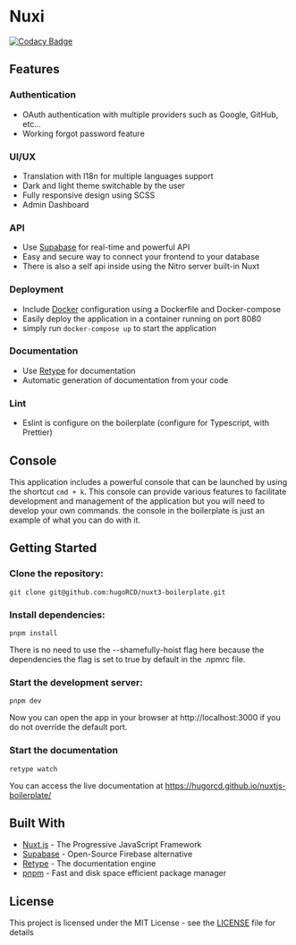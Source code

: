 # Nuxi

[![Codacy Badge](https://app.codacy.com/project/badge/Grade/96ef5ef23a4442c2bf73762f46e52749)](https://www.codacy.com/gh/hugoRCD/nuxtjs-boilerplate/dashboard?utm_source=github.com&amp;utm_medium=referral&amp;utm_content=hugoRCD/nuxtjs-boilerplate&amp;utm_campaign=Badge_Grade)

## Features

### Authentication
- OAuth authentication with multiple providers such as Google, GitHub, etc...
- Working forgot password feature

### UI/UX
- Translation with I18n for multiple languages support
- Dark and light theme switchable by the user
- Fully responsive design using SCSS
- Admin Dashboard

### API
- Use [Supabase](https://supabase.io/) for real-time and powerful API
- Easy and secure way to connect your frontend to your database
- There is also a self api inside using the Nitro server built-in Nuxt

### Deployment
- Include [Docker](https://www.docker.com/)  configuration using a Dockerfile and Docker-compose
- Easily deploy the application in a container running on port 8080
- simply run `docker-compose up` to start the application

### Documentation
- Use [Retype](https://retype.js.org/) for documentation
- Automatic generation of documentation from your code

### Lint
- Eslint is configure on the boilerplate (configure for Typescript, with Prettier)

## Console

This application includes a powerful console that can be launched 
by using the shortcut `cmd + k`. This console can provide various 
features to facilitate development and management of the application but you
will need to develop your own commands. the console in the boilerplate
is just an example of what you can do with it.

## Getting Started

### Clone the repository:
```
git clone git@github.com:hugoRCD/nuxt3-boilerplate.git
```

### Install dependencies:
```
pnpm install
```
There is no need to use the --shamefully-hoist flag here 
because the dependencies the flag is set to true by default in the .npmrc file.

### Start the development server:
```
pnpm dev
```

Now you can open the app in your browser at http://localhost:3000 if you do not override the default port.

### Start the documentation
```
retype watch
```

You can access the live documentation at https://hugorcd.github.io/nuxtjs-boilerplate/

## Built With

- [Nuxt.js](https://nuxtjs.org/) - The Progressive JavaScript Framework
- [Supabase](https://supabase.io/) - Open-Source Firebase alternative
- [Retype](https://retype.js.org/) - The documentation engine
- [pnpm](https://pnpm.js.org/) - Fast and disk space efficient package manager

## License

This project is licensed under the MIT License - see the [LICENSE](./LICENSE) file for details
